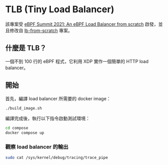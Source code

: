 # TLB (Tiny Load Balancer)

該專案受 [eBPF Summit 2021: An eBPF Load Balancer from scratch](https://www.youtube.com/watch?v=L3_AOFSNKK8) 啟發，並且修改自 [lb-from-scratch](https://github.com/lizrice/lb-from-scratch) 專案。

## 什麼是 TLB？

一個不到 100 行的 eBPF 程式，它利用 XDP 實作一個簡單的 HTTP load balancer。

## 開始

首先，編譯 load balancer 所需要的 docker image：
```sh
./build_image.sh
```
編譯完成後，執行以下指令啟動測試環境：
```sh
cd compose
docker compose up
```

### 觀察 load balancer 的輸出

```bash
sudo cat /sys/kernel/debug/tracing/trace_pipe
```

